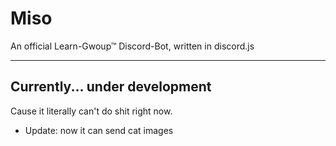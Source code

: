 # Miso
An official Learn-Gwoup™ Discord-Bot, written in discord.js
<hr>

## Currently... under development
Cause it literally can't do shit right now.
- Update: now it can send cat images
